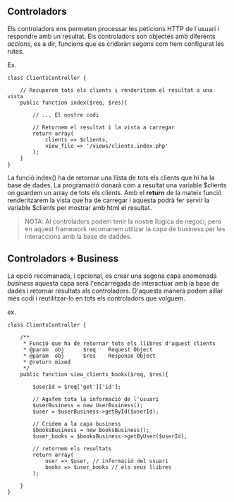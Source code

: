 ## Controladors
Els controladors ens permeten processar les peticions HTTP de l'usuari i respondre amb un resultat.
Els controladors son objectes amb diferents *accions*, es a dir, funcions que es cridaràn segons com hem configurat les rutes.

Ex.
```
class ClientsController {
	
	// Recuperem tots els clients i renderitzem el resultat a una vista
	public function index($req, $res){
		
		// ... El nostre codi

		// Retornem el resultat i la vista a carregar
		return array(
			clients => $clients,
			view_file => '/views/clients.index.php'
		);
	}
}
```
La funció index() ha de retornar una llista de tots els clients que hi ha la base de dades. La programació donarà com a resultat una variable $clients on guardem un array de tots els clients.
Amb el **return** de la mateix funció renderitzarem la vista que ha de carregar i aquesta podrà fer servir la variable $clients per mostrar amb html el resultat.

> NOTA: Al controladors podem tenir la nostre llogica de negoci, pero en aquest framework recomanem utilizar la capa de business per les interaccions amb la base de daddes.


## Controladors + Business
La opció recomanada, i opcional, es crear una segona capa anomenada *business* aquesta capa serà l'encarregada de interactuar amb la base de dades i retornar resultats als controladors.
D'aquesta manera podem aillar més codi i reutilitzar-lo en tots els controladors que volguem.

ex.
```
class ClientsController {
	
	/**
	 * Funció que ha de retornar tots els llibres d'aquest clients
	 * @param  obj 		$req 	Request Object
	 * @param  obj 		$res 	Response Object
	 * @return mixed
	 */
	public function view_clients_books($req, $res){

		$userId = $req['get']['id'];

		// Agafem tota la informació de l'usuari
		$userBusiness = new UserBusiness();
		$user = $userBusiness->getById($userId);

		// Cridem a la capa business
		$booksBusiness = new BooksBusiness();
		$user_books = $booksBusiness->getByUser($userId);

		// retornem els resultats
		return array(
			user => $user, // informació del usuari
			books => $user_books // els seus llibres
		);

	}
}
```